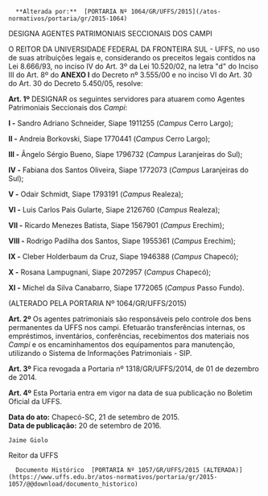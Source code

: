       **Alterada por:**  [PORTARIA Nº 1064/GR/UFFS/2015](/atos-normativos/portaria/gr/2015-1064) 

   DESIGNA AGENTES PATRIMONIAIS SECCIONAIS DOS CAMPI  

O REITOR DA UNIVERSIDADE FEDERAL DA FRONTEIRA SUL - UFFS, no uso de suas atribuições legais e, considerando os preceitos legais contidos na Lei 8.666/93, no inciso IV do Art. 3º da Lei 10.520/02, na letra "d" do Inciso III do Art. 8º do **ANEXO I** do Decreto nº 3.555/00 e no inciso VI do Art. 30 do Art. 30 do Decreto 5.450/05, resolve:

 **Art. 1º** DESIGNAR os seguintes servidores para atuarem como Agentes Patrimoniais Seccionais dos *Campi*:

 **I -** Sandro Adriano Schneider, Siape 1911255 (*Campus* Cerro Largo);

 **II -** Andreia Borkovski, Siape 1770441 (*Campus* Cerro Largo);

 **III -** Ângelo Sérgio Bueno, Siape 1796732 (*Campus* Laranjeiras do Sul);

 **IV -** Fabiana dos Santos Oliveira, Siape 1772073 (*Campus* Laranjeiras do Sul);

 **V -** Odair Schmidt, Siape 1793191 (*Campus* Realeza);

 **VI -** Luis Carlos Pais Gularte, Siape 2126760 (*Campus* Realeza);

 **VII -** Ricardo Menezes Batista, Siape 1567901 (*Campus* Erechim);

 **VIII -** Rodrigo Padilha dos Santos, Siape 1955361 (*Campus* Erechim);

 **IX -** Cleber Holderbaum da Cruz, Siape 1946388 (*Campus* Chapecó);

 **X -** Rosana Lampugnani, Siape 2072957 (*Campus* Chapecó);

 **XI -** Michel da Silva Canabarro, Siape 1772065 (*Campus* Passo Fundo).

 (ALTERADO PELA PORTARIA Nº 1064/GR/UFFS/2015)

 **Art. 2º** Os agentes patrimoniais são responsáveis pelo controle dos bens permanentes da UFFS nos campi. Efetuarão transferências internas, os empréstimos, inventários, conferências, recebimentos dos materiais nos *Campi* e os encaminhamentos dos equipamentos para manutenção, utilizando o Sistema de Informações Patrimoniais - SIP.

 **Art. 3º** Fica revogada a Portaria nº 1318/GR/UFFS/2014, de 01 de dezembro de 2014.

 **Art. 4º** Esta Portaria entra em vigor na data de sua publicação no Boletim Oficial da UFFS.

  

   **Data do ato:** Chapecó-SC, 21 de setembro de 2015.   
 **Data de publicação:**  20 de setembro de 2016. 

    Jaime Giolo   
 Reitor da UFFS 

      Documento Histórico  [PORTARIA Nº 1057/GR/UFFS/2015 (ALTERADA)](https://www.uffs.edu.br/atos-normativos/portaria/gr/2015-1057/@@download/documento_historico)     
      